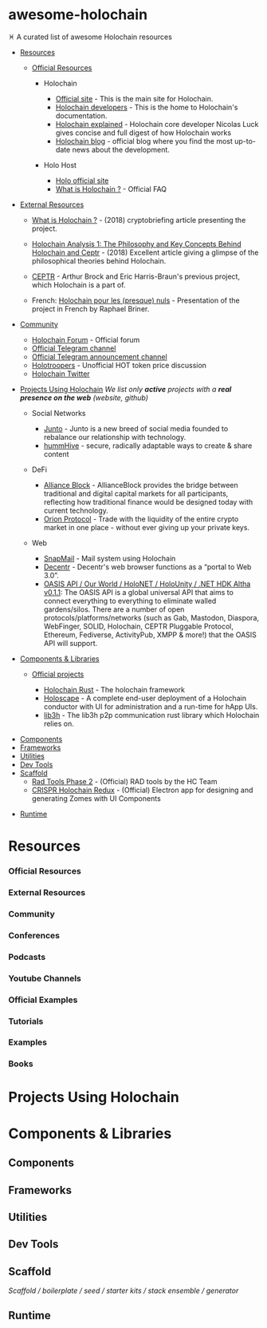 # awesome-holochain

♓️ ‏A curated list of awesome Holochain resources

- [Resources](#resources)

  - [Official Resources](#official-resources)

    - Holochain

      - [Official site](https://holochain.org/) - This is the main site for Holochain.
      - [Holochain developers](https://developer.holochain.org/) - This is the home to Holochain's documentation.
      - [Holochain explained](https://www.youtube.com/watch?v=hyCtYrHJebs) - Holochain core developer Nicolas Luck gives concise and full digest of how Holochain works
      - [Holochain blog](https://medium.com/holochain) - official blog where you find the most up-to-date news about the development.

    - Holo Host
      - [Holo official site](https://holo.host/)
      - [What is Holochain ?](https://holo.host/faq/what-is-holochain/) - Official FAQ

* [External Resources](#external-resources)

  - [What is Holochain ?](https://cryptobriefing.com/what-is-holochain-introduction-to-hot-holo/) - (2018) cryptobriefing article presenting the project.
  - [Holochain Analysis 1: The Philosophy and Key Concepts Behind Holochain and Ceptr](https://www.bitrates.com/news/p/holochain-analysis-1-the-philosophy-and-key-concepts-behind-holochain-and-ceptr) - (2018) Excellent article giving a glimpse of the philosophical theories behind Holochain.
  - [CEPTR](http://ceptr.org/) - Arthur Brock and Eric Harris-Braun's previous project, which Holochain is a part of.

  - French:
    [Holochain pour les (presque) nuls](https://medium.com/@raphaelbriner/holochain-pour-les-presque-nuls-4d109709c1f1) - Presentation of the project in French by Raphael Briner.

- [Community](#community)

  - [Holochain Forum](http://forum.holochain.org/) - Official forum
  - [Official Telegram channel](https://t.me/channelHolo)
  - [Official Telegram announcement channel](https://t.me/holochain)
  - [Holotroopers](https://t.me/holotroopers) - Unofficial HOT token price discussion
  - [Holochain Twitter](https://twitter.com/holochain)

<!-- - [Conferences](#conferences)
- [Podcasts](#podcasts)
- [Youtube Channels](#youtube-channels)
  - [Youtube channel list](https://www.youtube.com/channel/UC9fNJMIQ9mQ4u9oyoVIqtDQ)
- [Official Examples](#official-examples)
- [Tutorials](#tutorials)
- [Examples](#examples)
- [Books](#books) -->

- [Projects Using Holochain](#projects-using-holochain)
  _We list only **active** projects with a **real presence on the web** (website, github)_

  - Social Networks

    - [Junto](http://junto.foundation/) - Junto is a new breed of social media founded to rebalance our relationship with technology.
    - [hummHive](https://humm.earth/) - secure, radically adaptable ways to create & share content

  - DeFi

    - [Alliance Block](https://allianceblock.io/) - AllianceBlock provides the bridge between traditional and digital capital markets for all participants, reflecting how traditional finance would be designed today with current technology.
    - [Orion Protocol](https://www.orionprotocol.io/) - Trade with the liquidity of the entire crypto market in one place - without ever giving up your private keys.

  - Web
    - [SnapMail](https://github.com/glassbeadsoftware/snapmail-release) - Mail system using Holochain
    - [Decentr](https://decentr.net/) - Decentr's web browser functions as a “portal to Web 3.0”.
    - [OASIS API / Our World / HoloNET / HoloUnity / .NET HDK Altha v0.1.1](https://github.com/NextGenSoftwareUK/Our-World-OASIS-API-HoloNET-HoloUnity-And-.NET-HDK): The OASIS API is a global universal API that aims to connect everything to everything to eliminate walled gardens/silos. There are a number of open protocols/platforms/networks (such as Gab, Mastodon, Diaspora, WebFinger, SOLID, Holochain, CEPTR Pluggable Protocol, Ethereum, Fediverse, ActivityPub, XMPP & more!) that the OASIS API will support.

* [Components & Libraries](#components--libraries)

  - [Official projects](#official-projects)

    - [Holochain Rust](https://github.com/holochain/holochain-rust) - The holochain framework
    - [Holoscape](https://github.com/holochain/holoscape) - A complete end-user deployment of a Holochain conductor with UI for administration and a run-time for hApp UIs.
    - [lib3h](https://github.com/holochain/lib3h) - The lib3h p2p communication rust library which Holochain relies on.

- [Components](#components)
- [Frameworks](#frameworks)
- [Utilities](#utilities)
- [Dev Tools](#dev-tools)
- [Scaffold](#scaffold)
  - [Rad Tools Phase 2](https://github.com/holochain/RAD-Tools-Phase-2) - (Official) RAD tools by the HC Team
  - [CRISPR Holochain Redux](https://github.com/holochain/CRISPR-Holochain-redux) - (Official) Electron app for designing and generating Zomes with UI Components

* [Runtime](#runtime)

# Resources

### Official Resources

### External Resources

### Community

### Conferences

### Podcasts

### Youtube Channels

### Official Examples

### Tutorials

### Examples

### Books

# Projects Using Holochain

# Components & Libraries

## Components

## Frameworks

## Utilities

## Dev Tools

## Scaffold

_Scaffold / boilerplate / seed / starter kits / stack ensemble / generator_

## Runtime
